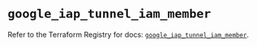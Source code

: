 # `google_iap_tunnel_iam_member`

Refer to the Terraform Registry for docs: [`google_iap_tunnel_iam_member`](https://registry.terraform.io/providers/hashicorp/google-beta/6.17.0/docs/resources/google_iap_tunnel_iam_member).
